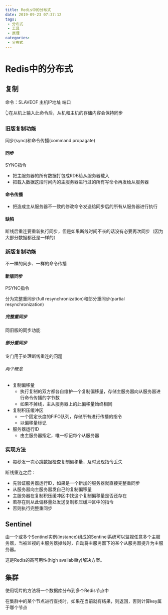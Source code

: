 ```yaml
---
title: Redis中的分布式
date: 2019-09-23 07:37:12
tags: 
 - 分布式
 - 工具
 - 原理
categories: 
 - 分布式
---
```

# Redis中的分布式

## 复制

命令：SLAVEOF 主机IP地址 端口

👆在从机上输入此命令后，从机和主机的存储内容会保持同步

### 旧版复制功能

同步(sync)和命令传播(command propagate)

#### 同步

SYNC指令

* 把主服务器的所有数据打包成RDB给从服务器载入
* 把载入数据这段时间内的主服务器进行过的所有写命令再发给从服务器

#### 命令传播

* 把造成主从服务器不一致的修改命令发送给同步后的所有从服务器进行执行

#### 缺陷

断线后重连要重新执行同步，但是如果断线时间不长的话没有必要再次同步（因为大部分数据都还是一样的）

### 新版复制功能

不一样的同步、一样的命令传播

#### 新版同步

PSYNC指令

分为完整重同步(full resynchronization)和部分重同步(partial resynchronization)

##### 完整重同步

同旧版的同步功能

##### 部分重同步

专门用于处理断线重连的问题

###### 两个概念

* 复制偏移量
  * 执行复制的双方都各自维护一个复制偏移量，存储主服务器向从服务器进行命令传播的字节数
  * 如果不掉线，主从服务器上的此偏移量始终相同
* 复制积压缓冲区
  * 一个固定长度的FIFO队列，存储所有进行传播的指令
  * 以偏移量标记
* 服务器运行ID
  * 由主服务器指定，唯一标记每个从服务器

### 实现方法

* 每秒发一次心跳数据检查复制偏移量，及时发现指令丢失

断线重连之后：

* 先验证服务器运行ID，如果是一个新加的服务器就直接完整重同步
* 从服务器向主服务器发自己的复制偏移量
* 主服务器在复制积压缓冲区中找这个复制偏移量是否还存在
* 若存在则从此偏移量处发送复制积压缓冲区中的指令
* 否则执行完整重同步

## Sentinel

由一个或多个Sentinel实例(instance)组成的Sentinel系统可以监视任意多个主服务器，当被监视的主服务器掉线时，自动将主服务器下的某个从服务器提升为主服务器。

这是Redis的高可用性(high availability)解决方案。

## 集群

使用切片的方法将一个数据库分布到多个Redis节点中

在集群中的某个节点进行查找时，如果在当前就有结果，则返回，否则计算key属于哪个节点
